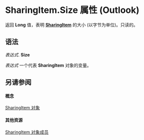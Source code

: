 
# SharingItem.Size 属性 (Outlook)

返回 **Long** 值，表明 **[SharingItem](63dd3451-44f3-7cc4-c6e2-7dad5835a7d2.md)** 的大小 (以字节为单位)。只读的。


## 语法

 _表达式_. **Size**

 _表达式_ 一个代表 **SharingItem** 对象的变量。


## 另请参阅


#### 概念


[SharingItem 对象](63dd3451-44f3-7cc4-c6e2-7dad5835a7d2.md)
#### 其他资源


[SharingItem 对象成员](719ad60e-2242-2c54-778f-006b61690389.md)